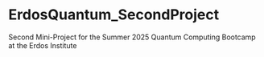 # ErdosQuantum_SecondProject
Second Mini-Project for the Summer 2025 Quantum Computing Bootcamp at the Erdos Institute
